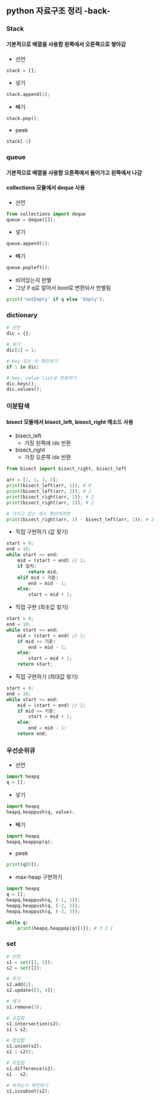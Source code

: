 ## python 자료구조 정리 -back-

### Stack
#### 기본적으로 배열을 사용함 왼쪽에서 오른쪽으로 쌓아감
- 선언
```python
stack = [];
```

- 넣기
```python
stack.append(1);
```

- 빼기
```python
stack.pop();
```

- peek
```python
stack[-1]
```

### queue
#### 기본적으로 배열을 사용함 오른쪽에서 들어가고 왼쪽에서 나감
#### collections 모듈에서 deque 사용
- 선언
```python
from collections import deque
queue = deque([]);
```

- 넣기
```python
queue.append(1);
```

- 빼기
```python
queue.popleft();
```

- 비어있는지 판별
- 그냥 if q로 알아서 bool로 변환되서 판별됨
```python
print('notEmpty' if q else 'Empty');
```

### dictionary
```python
# 선언
dic = {};

# 넣기
dic[1] = 1;

# key 있는 지 확인하기
if 1 in dic:

# key, value list로 반환하기
dic.keys();
dic.values();
```

### 이분탐색
#### bisect 모듈에서 bisect_left, bisect_right 메소드 사용
- bisect_left
  - 가장 왼쪽에 idx 반환
- bisect_right
  - 가장 오른쪽 idx 반환
```python
from bisect import bisect_right, bisect_left

arr = [1, 1, 3, 5];
print(bisect_left(arr, 1)); # 0
print(bisect_left(arr, 2)); # 2
print(bisect_right(arr, 1)); # 2
print(bisect_right(arr, 2)); # 2

# 가지고 있는 개수 확인하려면
print(bisect_right(arr, 1) - bisect_left(arr, 1)); # 2
```

- 직접 구현하기 (값 찾기)
```python
start = 0;
end = 10;
while start <= end:
    mid = (start + end) // 2;
    if 일치:
        return mid;
    elif mid > 기준:
        end = mid - 1;
    else:
        start = mid + 1;
```

- 직접 구현 (최솟값 찾기)
```python
start = 0;
end = 10;
while start <= end:
    mid = (start + end) // 2;
    if mid >= 기준:
        end = mid - 1;
    else:
        start = mid + 1;
    return start;
```

- 직접 구현하기 (최대값 찾기)
```python
start = 0;
end = 10;
while start <= end:
    mid = (start + end) // 2;
    if mid <= 기준:
        start = mid + 1;
    else:
        end = mid - 1;
    return end;
```

### 우선순위큐
- 선언
```python
import heapq
q = [];
```

- 넣기
```python
import heapq
heapq.heappush(q, value);
```

- 빼기
```python
import heapq
heapq.heappop(q);
```

- peek
```python
print(q[0]);
```

- max-heap 구현하기
```python
import heapq
q = [];
heapq.heappush(q, (-1, 1));
heapq.heappush(q, (-2, 2));
heapq.heappush(q, (-3, 3));

while q:
    print(heapq.heappop(q)[1]); # 3 2 1 
```

### set
```python
# 선언
s1 = set([1, 2]);
s2 = set([]);

# 추가
s2.add(2);
s2.update([3, 4]);

# 제거
s1.remove(3);

# 교집합
s1.intersection(s2);
s1 & s2;

# 합집합
s1.union(s2);
s1 | s2();

# 차집합
s1.difference(s2);
s1 - s2;

# 속하는지 확인하기
s1.issubset(s2);
```
